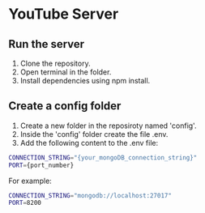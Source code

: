 # YouTube Server

## Run the server
1. Clone the repository.
2. Open terminal in the folder.
3. Install dependencies using npm install.

## Create a config folder
1. Create a new folder in the reposiroty named 'config'.
2. Inside the 'config' folder create the file .env.
3. Add the following content to the .env file:
```bash
CONNECTION_STRING="{your_mongoDB_connection_string}"
PORT={port_number}
```
For example:
```bash
CONNECTION_STRING="mongodb://localhost:27017"
PORT=8200
```


